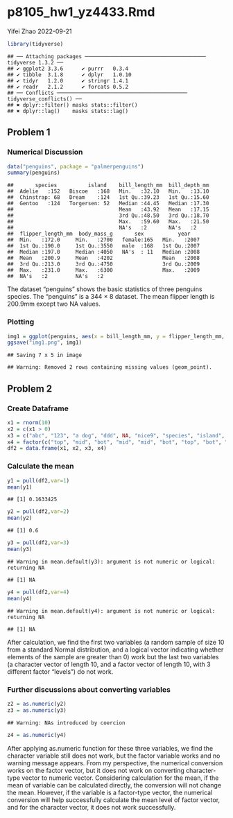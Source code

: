p8105_hw1_yz4433.Rmd
================
Yifei Zhao
2022-09-21

``` r
library(tidyverse)
```

    ## ── Attaching packages ─────────────────────────────────────── tidyverse 1.3.2 ──
    ## ✔ ggplot2 3.3.6      ✔ purrr   0.3.4 
    ## ✔ tibble  3.1.8      ✔ dplyr   1.0.10
    ## ✔ tidyr   1.2.0      ✔ stringr 1.4.1 
    ## ✔ readr   2.1.2      ✔ forcats 0.5.2 
    ## ── Conflicts ────────────────────────────────────────── tidyverse_conflicts() ──
    ## ✖ dplyr::filter() masks stats::filter()
    ## ✖ dplyr::lag()    masks stats::lag()

## Problem 1

### Numerical Discussion

``` r
data("penguins", package = "palmerpenguins")
summary(penguins)
```

    ##       species          island    bill_length_mm  bill_depth_mm  
    ##  Adelie   :152   Biscoe   :168   Min.   :32.10   Min.   :13.10  
    ##  Chinstrap: 68   Dream    :124   1st Qu.:39.23   1st Qu.:15.60  
    ##  Gentoo   :124   Torgersen: 52   Median :44.45   Median :17.30  
    ##                                  Mean   :43.92   Mean   :17.15  
    ##                                  3rd Qu.:48.50   3rd Qu.:18.70  
    ##                                  Max.   :59.60   Max.   :21.50  
    ##                                  NA's   :2       NA's   :2      
    ##  flipper_length_mm  body_mass_g       sex           year     
    ##  Min.   :172.0     Min.   :2700   female:165   Min.   :2007  
    ##  1st Qu.:190.0     1st Qu.:3550   male  :168   1st Qu.:2007  
    ##  Median :197.0     Median :4050   NA's  : 11   Median :2008  
    ##  Mean   :200.9     Mean   :4202                Mean   :2008  
    ##  3rd Qu.:213.0     3rd Qu.:4750                3rd Qu.:2009  
    ##  Max.   :231.0     Max.   :6300                Max.   :2009  
    ##  NA's   :2         NA's   :2

The dataset “penguins” shows the basic statistics of three penguins
species. The “penguins” is a 344 $\times$ 8 dataset. The mean flipper
length is 200.9mm except two NA values.

### Plotting

``` r
img1 = ggplot(penguins, aes(x = bill_length_mm, y = flipper_length_mm, color = species)) + geom_point()
ggsave("img1.png", img1)
```

    ## Saving 7 x 5 in image

    ## Warning: Removed 2 rows containing missing values (geom_point).

## Problem 2

### Create Dataframe

``` r
x1 = rnorm(10)
x2 = c(x1 > 0)
x3 = c("abc", "123", "a dog", "ddd", NA, "nice9", "species", "island", "length", "width")
x4 = factor(c("top", "mid", "bot", "mid", "mid", "bot", "top", "bot", "top","mid"))
df2 = data.frame(x1, x2, x3, x4)
```

### Calculate the mean

``` r
y1 = pull(df2,var=1)
mean(y1)
```

    ## [1] 0.1633425

``` r
y2 = pull(df2,var=2)
mean(y2)
```

    ## [1] 0.6

``` r
y3 = pull(df2,var=3)
mean(y3)
```

    ## Warning in mean.default(y3): argument is not numeric or logical: returning NA

    ## [1] NA

``` r
y4 = pull(df2,var=4)
mean(y4)
```

    ## Warning in mean.default(y4): argument is not numeric or logical: returning NA

    ## [1] NA

After calculation, we find the first two variables (a random sample of
size 10 from a standard Normal distribution, and a logical vector
indicating whether elements of the sample are greater than 0) work but
the last two variables (a character vector of length 10, and a factor
vector of length 10, with 3 different factor “levels”) do not work.

### Further discussions about converting variables

``` r
z2 = as.numeric(y2)
z3 = as.numeric(y3)
```

    ## Warning: NAs introduced by coercion

``` r
z4 = as.numeric(y4)
```

After applying as.numeric function for these three variables, we find
the character variable still does not work, but the factor variable
works and no warning message appears. From my perspective, the numerical
conversion works on the factor vector, but it does not work on
converting character-type vector to numeric vector. Considering
calculation for the mean, if the mean of variable can be calculated
directly, the conversion will not change the mean. However, if the
variable is a factor-type vector, the numerical conversion will help
successfully calculate the mean level of factor vector, and for the
character vector, it does not work successfully.
